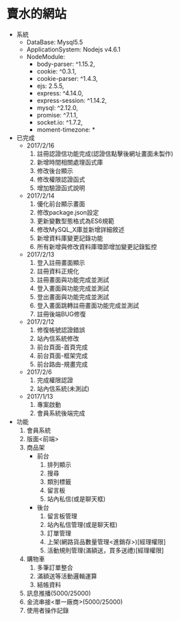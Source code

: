 # 賣水的網站
* 系統
	- DataBase: Mysql5.5
	- ApplicationSystem: Nodejs v4.6.1
	- NodeModule:
		* body-parser: ^1.15.2,
    	* cookie: ^0.3.1,
    	* cookie-parser: ^1.4.3,
    	* ejs: 2.5.5,
    	* express: ^4.14.0,
    	* express-session: ^1.14.2,
    	* mysql: ^2.12.0,
    	* promise: ^7.1.1,
    	* socket.io: ^1.7.2,
    	* moment-timezone: *
* 已完成
	- 2017/2/16
		1.	註冊認證信功能完成(認證信點擊後網址畫面未製作)
		2.	新增時間相關處理函式庫
		3.	修改後台顯示
		4.	修改權限認證函式
		5.	增加驗證函式說明
	- 2017/2/14
		1.	優化前台顯示畫面
		2.	修改package.json設定
		3.	更新變數型態格式為ES6規範
		4.	修改MySQL_X庫並新增詳細敘述
		5.	新增資料庫變更記錄功能
		6.	所有新增與修改資料庫環節增加變更記錄監控
	- 2017/2/13
		1.	登入註冊畫面顯示
		2.	註冊資料正規化
		3.	註冊畫面與功能完成並測試
		4.	登入畫面與功能完成並測試
		5.	登出畫面與功能完成並測試
		6.	登入畫面跳轉註冊畫面功能完成並測試
		7.	註冊後端BUG修復
	- 2017/2/12
		1.	修復帳號認證錯誤
		2.	站內信系統修改
		3.	前台頁面-首頁完成
		4.	前台頁面-框架完成
		5.	前台路由-規畫完成
	- 2017/2/6		
		1.	完成權限認證
		2.	站內信系統(未測試)
    - 2017/1/13 	
    	1.	專案啟動
    	2.	會員系統後端完成
* 功能
	1. 會員系統
	2. 版面<前端>
	3. 商品架
		- 前台
			1. 排列顯示
			2. 搜尋
			3. 類別標籤
			4. 留言板
			5. 站內私信(或是聊天框)
		- 後台
			1. 留言板管理
			2. 站內私信管理(或是聊天框)
			3. 訂單管理
			4. 上架(網路貨品數量管理<進銷存>)[經理權限]
			5. 活動規則管理(滿額送，買多送禮)[經理權限]
	4. 購物車
		1. 多筆訂單整合
		2. 滿額送等活動邏輯運算
		3. 結帳資料
	5. 訊息推播(5000/25000)
	6. 金流串接<單一廠商>(5000/25000)
	7. 使用者操作記錄


	